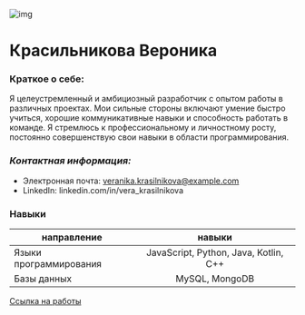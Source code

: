 ![img](https://sun9-25.userapi.com/impg/D_Ln5uIclvqDho3YF3AwSeaI4MqJXSzr0NyyoA/boRpk1TTkRA.jpg?size=707x624&quality=96&sign=b47c611c339884f4910fce789336babe&c_uniq_tag=QEWU_D05pRs5qpoYO3h8A_LaPYnc8QeGDZGdOPWvA9g&type=album)
# Красильникова Вероника

### **Краткое о себе:**
Я целеустремленный и амбициозный разработчик с опытом работы в различных проектах. Мои сильные стороны включают умение быстро учиться, хорошие коммуникативные навыки и способность работать в команде. Я стремлюсь к профессиональному и личностному росту, постоянно совершенствую свои навыки в области программирования.

### ***Контактная информация:***
- Электронная почта: veranika.krasilnikova@example.com
- LinkedIn: linkedin.com/in/vera_krasilnikova

### **Навыки**
   направление    | навыки 
-----------|:-------: 
Языки программирования       |   JavaScript, Python, Java, Kotlin, C++ 
Базы данных    |   MySQL, MongoDB 

[Ссылка на работы](https://spontaneous-jalebi-31af4f.netlify.app)
